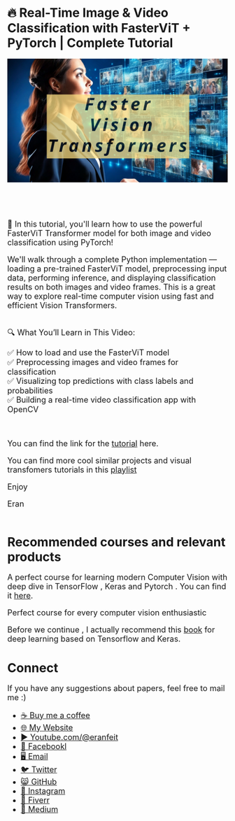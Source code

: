 # 🔥 Real-Time Image & Video Classification with FasterViT + PyTorch | Complete Tutorial

<p align="center">
  <img width="800" src="Image-video  classification  using  Faster Vision  Transformers.png" "image">
</p>

##
<br/><br/> 

<font size= "4" >

🎯 In this tutorial, you'll learn how to use the powerful FasterViT Transformer model for both image and video classification using PyTorch!

We'll walk through a complete Python implementation — loading a pre-trained FasterViT model, preprocessing input data, performing inference, and displaying classification results on both images and video frames. This is a great way to explore real-time computer vision using fast and efficient Vision Transformers.

<br/>
🔍 What You’ll Learn in This Video:

✅ How to load and use the FasterViT model <br/>
✅ Preprocessing images and video frames for classification <br/>
✅ Visualizing top predictions with class labels and probabilities <br/>
✅ Building a real-time video classification app with OpenCV <br/>

<br/>

You can find the link for the [tutorial](https://youtu.be/eoi9YprVvnw) here. 

You can find more cool similar projects and visual transfomers tutorials in this [playlist](https://www.youtube.com/playlist?list=PLdkryDe59y4a2PRJda-Z7M7Sod7uQKT2d)

Enjoy

Eran
<br/><br/> 

</font>

# Recommended courses and relevant products 
<font size= "4" >

A perfect course for learning modern Computer Vision with deep dive in TensorFlow , Keras and Pytorch . You can find it [here](http://bit.ly/3HeDy1V).

Perfect course for every computer vision enthusiastic

Before we continue , I actually recommend this [book](https://amzn.to/3STWZ2N) for deep learning based on Tensorflow and Keras. 



</font>

# Connect

<font size= "4" >
If you have any suggestions about papers, feel free to mail me :)

- [☕ Buy me a coffee](https://ko-fi.com/eranfeit)
- [🌐 My Website](https://eranfeit.net)
- [▶️ Youtube.com/@eranfeit](https://www.youtube.com/channel/UCTiWJJhaH6BviSWKLJUM9sg)
- [🐙 Facebookl](https://www.facebook.com/groups/3080601358933585)
- [🖥️ Email](mailto:feitgemel@gmail.com)
- [🐦 Twitter](https://twitter.com/eran_feit )
- [😸 GitHub](https://github.com/feitgemel)
- [📸 Instagram](https://www.instagram.com/eran_feit/)
- [🤝 Fiverr ](https://www.fiverr.com/s/mB3Pbb)
- [📝 Medium ](https://medium.com/@feitgemel)


</font>

